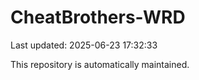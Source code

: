 # CheatBrothers-WRD

Last updated: 2025-06-23 17:32:33

This repository is automatically maintained.
